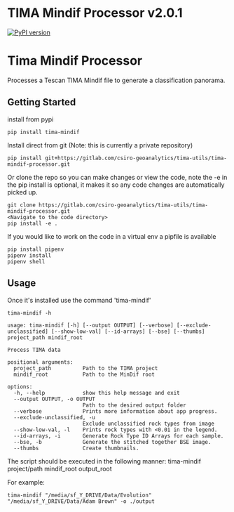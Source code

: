 # TIMA Mindif Processor v2.0.1

[![PyPI version](https://badge.fury.io/py/tima-mindif.svg)](https://badge.fury.io/py/tima-mindif)

# Tima Mindif Processor

Processes a Tescan TIMA Mindif file to generate a classification panorama.

## Getting Started

install from pypi

```
pip install tima-mindif
```

Install direct from git (Note: this is currently a private repository)

```
pip install git+https://gitlab.com/csiro-geoanalytics/tima-utils/tima-mindif-processor.git
```

Or clone the repo so you can make changes or view the code, note the -e in the pip install is optional, it makes it so any code changes are automatically picked up.

```
git clone https://gitlab.com/csiro-geoanalytics/tima-utils/tima-mindif-processor.git
<Navigate to the code directory>
pip install -e .
```

If you would like to work on the code in a virtual env a pipfile is available

```
pip install pipenv
pipenv install
pipenv shell
```

## Usage

Once it's installed use the command 'tima-mindif'

```
tima-mindif -h

usage: tima-mindif [-h] [--output OUTPUT] [--verbose] [--exclude-unclassified] [--show-low-val] [--id-arrays] [--bse] [--thumbs] project_path mindif_root

Process TIMA data

positional arguments:
  project_path          Path to the TIMA project
  mindif_root           Path to the MinDif root

options:
  -h, --help            show this help message and exit
  --output OUTPUT, -o OUTPUT
                        Path to the desired output folder
  --verbose             Prints more information about app progress.
  --exclude-unclassified, -u
                        Exclude unclassified rock types from image
  --show-low-val, -l    Prints rock types with <0.01 in the legend.
  --id-arrays, -i       Generate Rock Type ID Arrays for each sample.
  --bse, -b             Generate the stitched together BSE image.
  --thumbs              Create thumbnails.

```

The script should be executed in the following manner:
tima-mindif project/path mindif_root output_root

For example:

```
tima-mindif "/media/sf_Y_DRIVE/Data/Evolution" "/media/sf_Y_DRIVE/Data/Adam Brown" -o ./output
```

